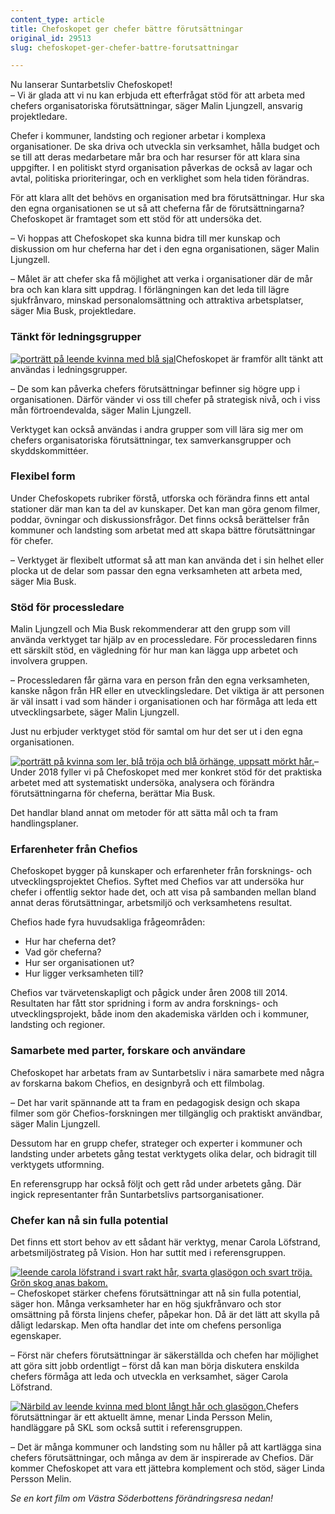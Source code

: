 ```yaml
---
content_type: article
title: Chefoskopet ger chefer bättre förutsättningar
original_id: 29513
slug: chefoskopet-ger-chefer-battre-forutsattningar

---
```


Nu lanserar Suntarbetsliv Chefoskopet!  
– Vi är glada att vi nu kan erbjuda ett efterfrågat stöd för att arbeta med chefers organisatoriska förutsättningar, säger Malin Ljungzell, ansvarig projektledare.

Chefer i kommuner, landsting och regioner arbetar i komplexa organisationer. De ska driva och utveckla sin verksamhet, hålla budget och se till att deras medarbetare mår bra och har resurser för att klara sina uppgifter. I en politiskt styrd organisation påverkas de också av lagar och avtal, politiska prioriteringar, och en verklighet som hela tiden förändras.

För att klara allt det behövs en organisation med bra förutsättningar. Hur ska den egna organisationen se ut så att cheferna får de förutsättningarna? Chefoskopet är framtaget som ett stöd för att undersöka det.

– Vi hoppas att Chefoskopet ska kunna bidra till mer kunskap och diskussion om hur cheferna har det i den egna organisationen, säger Malin Ljungzell.

– Målet är att chefer ska få möjlighet att verka i organisationer där de mår bra och kan klara sitt uppdrag. I förlängningen kan det leda till lägre sjukfrånvaro, minskad personalomsättning och attraktiva arbetsplatser, säger Mia Busk, projektledare.

### Tänkt för ledningsgrupper

[![porträtt på leende kvinna med blå sjal](https://www.suntarbetsliv.se/wp-content/uploads/2018/01/200x240-malin-ljungzell-foto-Kristofer-Samuelsson.jpg)](https://www.suntarbetsliv.se/wp-content/uploads/2018/01/200x240-malin-ljungzell-foto-Kristofer-Samuelsson.jpg)Chefoskopet är framför allt tänkt att användas i ledningsgrupper.

– De som kan påverka chefers förutsättningar befinner sig högre upp i organisationen. Därför vänder vi oss till chefer på strategisk nivå, och i viss mån förtroendevalda, säger Malin Ljungzell.

Verktyget kan också användas i andra grupper som vill lära sig mer om chefers organisatoriska förutsättningar, tex samverkansgrupper och skyddskommittéer.

### Flexibel form

Under Chefoskopets rubriker förstå, utforska och förändra finns ett antal stationer där man kan ta del av kunskaper. Det kan man göra genom filmer, poddar, övningar och diskussionsfrågor. Det finns också berättelser från kommuner och landsting som arbetat med att skapa bättre förutsättningar för chefer.

– Verktyget är flexibelt utformat så att man kan använda det i sin helhet eller plocka ut de delar som passar den egna verksamheten att arbeta med, säger Mia Busk.

### Stöd för processledare

Malin Ljungzell och Mia Busk rekommenderar att den grupp som vill använda verktyget tar hjälp av en processledare. För processledaren finns ett särskilt stöd, en vägledning för hur man kan lägga upp arbetet och involvera gruppen.

– Processledaren får gärna vara en person från den egna verksamheten, kanske någon från HR eller en utvecklingsledare. Det viktiga är att personen är väl insatt i vad som händer i organisationen och har förmåga att leda ett utvecklingsarbete, säger Malin Ljungzell.

Just nu erbjuder verktyget stöd för samtal om hur det ser ut i den egna organisationen.

[![porträtt på kvinna som ler, blå tröja och blå örhänge, uppsatt mörkt hår. ](https://www.suntarbetsliv.se/wp-content/uploads/2018/01/200x240-mia-busk-foto-Kristofer-Samuelsson.jpg)](https://www.suntarbetsliv.se/wp-content/uploads/2018/01/200x240-mia-busk-foto-Kristofer-Samuelsson.jpg)– Under 2018 fyller vi på Chefoskopet med mer konkret stöd för det praktiska arbetet med att systematiskt undersöka, analysera och förändra förutsättningarna för cheferna, berättar Mia Busk.

Det handlar bland annat om metoder för att sätta mål och ta fram handlingsplaner.

### Erfarenheter från Chefios

Chefoskopet bygger på kunskaper och erfarenheter från forsknings- och utvecklingsprojektet Chefios. Syftet med Chefios var att undersöka hur chefer i offentlig sektor hade det, och att visa på sambanden mellan bland annat deras förutsättningar, arbetsmiljö och verksamhetens resultat.

Chefios hade fyra huvudsakliga frågeområden:

*   Hur har cheferna det?
*   Vad gör cheferna?
*   Hur ser organisationen ut?
*   Hur ligger verksamheten till?

Chefios var tvärvetenskapligt och pågick under åren 2008 till 2014. Resultaten har fått stor spridning i form av andra forsknings- och utvecklingsprojekt, både inom den akademiska världen och i kommuner, landsting och regioner.

### Samarbete med parter, forskare och användare

Chefoskopet har arbetats fram av Suntarbetsliv i nära samarbete med några av forskarna bakom Chefios, en designbyrå och ett filmbolag.

– Det har varit spännande att ta fram en pedagogisk design och skapa filmer som gör Chefios-forskningen mer tillgänglig och praktiskt användbar, säger Malin Ljungzell.

Dessutom har en grupp chefer, strateger och experter i kommuner och landsting under arbetets gång testat verktygets olika delar, och bidragit till verktygets utformning.

En referensgrupp har också följt och gett råd under arbetets gång. Där ingick representanter från Suntarbetslivs partsorganisationer.

### Chefer kan nå sin fulla potential

Det finns ett stort behov av ett sådant här verktyg, menar Carola Löfstrand, arbetsmiljöstrateg på Vision. Hon har suttit med i referensgruppen.

[![leende carola löfstrand i svart rakt hår, svarta glasögon och svart tröja. Grön skog anas bakom.](https://www.suntarbetsliv.se/wp-content/uploads/2018/01/200x240-carola-lofstrand3-foto-asa-hammar.jpg)](https://www.suntarbetsliv.se/wp-content/uploads/2018/01/200x240-carola-lofstrand3-foto-asa-hammar.jpg)– Chefoskopet stärker chefens förutsättningar att nå sin fulla potential, säger hon. Många verksamheter har en hög sjukfrånvaro och stor omsättning på första linjens chefer, påpekar hon. Då är det lätt att skylla på dåligt ledarskap. Men ofta handlar det inte om chefens personliga egenskaper.

– Först när chefers förutsättningar är säkerställda och chefen har möjlighet att göra sitt jobb ordentligt – först då kan man börja diskutera enskilda chefers förmåga att leda och utveckla en verksamhet, säger Carola Löfstrand.

[![Närbild av leende kvinna med blont långt hår och glasögon.](https://www.suntarbetsliv.se/wp-content/uploads/2018/01/200x240-linda-persson-melin-foto-asa-hammarjpg.jpg)](https://www.suntarbetsliv.se/wp-content/uploads/2018/01/200x240-linda-persson-melin-foto-asa-hammarjpg.jpg)Chefers förutsättningar är ett aktuellt ämne, menar Linda Persson Melin, handläggare på SKL som också suttit i referensgruppen.

– Det är många kommuner och landsting som nu håller på att kartlägga sina chefers förutsättningar, och många av dem är inspirerade av Chefios. Där kommer Chefoskopet att vara ett jättebra komplement och stöd, säger Linda Persson Melin.

_Se en kort film om Västra Söderbottens förändringsresa nedan!_

